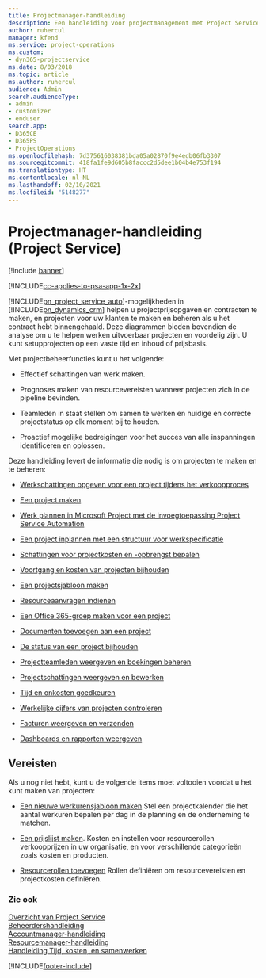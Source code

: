```yaml
---
title: Projectmanager-handleiding
description: Een handleiding voor projectmanagement met Project Service
author: ruhercul
manager: kfend
ms.service: project-operations
ms.custom:
- dyn365-projectservice
ms.date: 8/03/2018
ms.topic: article
ms.author: ruhercul
audience: Admin
search.audienceType:
- admin
- customizer
- enduser
search.app:
- D365CE
- D365PS
- ProjectOperations
ms.openlocfilehash: 7d375616038381bda05a02870f9e4edb06fb3307
ms.sourcegitcommit: 418fa1fe9d605b8faccc2d5dee1b04b4e753f194
ms.translationtype: HT
ms.contentlocale: nl-NL
ms.lasthandoff: 02/10/2021
ms.locfileid: "5148277"
---
```

# <a name="project-manager-guide-project-service"></a>Projectmanager-handleiding (Project Service)

[!include [banner](../includes/psa-now-project-operations.md)]

[!INCLUDE[cc-applies-to-psa-app-1x-2x](../includes/cc-applies-to-psa-app-1x-2x.md)]

[!INCLUDE[pn_project_service_auto](../includes/pn-project-service-auto.md)]-mogelijkheden in [!INCLUDE[pn_dynamics_crm](../includes/pn-dynamics-crm.md)] helpen u projectprijsopgaven en contracten te maken, en projecten voor uw klanten te maken en beheren als u het contract hebt binnengehaald. Deze diagrammen bieden bovendien de analyse om u te helpen werken uitvoerbaar projecten en voordelig zijn. U kunt setupprojecten op een vaste tijd en inhoud of prijsbasis.  
  
 Met projectbeheerfuncties kunt u het volgende:  
  
-   Effectief schattingen van werk maken.  
  
-   Prognoses maken van resourcevereisten wanneer projecten zich in de pipeline bevinden.  
  
-   Teamleden in staat stellen om samen te werken en huidige en correcte projectstatus op elk moment bij te houden.  
  
-   Proactief mogelijke bedreigingen voor het succes van alle inspanningen identificeren en oplossen.  
  
Deze handleiding levert de informatie die nodig is om projecten te maken en te beheren:  
  
-   [Werkschattingen opgeven voor een project tijdens het verkoopproces](../psa/provide-estimates-project-during-sales-process.md)  
  
-   [Een project maken](../psa/create-project.md)  
  
-   [Werk plannen in Microsoft Project met de invoegtoepassing Project Service Automation](../psa/add-plan-work-microsoft-project.md)  
  
-   [Een project inplannen met een structuur voor werkspecificatie](../psa/schedule-project-work-breakdown-structure.md)  
  
-   [Schattingen voor projectkosten en -opbrengst bepalen](../psa/determine-project-cost-revenue-estimates.md)  
  
-   [Voortgang en kosten van projecten bijhouden](../psa/track-project-progress-cost.md)  
  
-   [Een projectsjabloon maken](../psa/create-project-template.md)  
  
-   [Resourceaanvragen indienen](../psa/submit-resource-requests.md)  
  
-   [Een Office 365-groep maken voor een project](../psa/create-office-365-group-project.md)  
  
-   [Documenten toevoegen aan een project](../psa/add-documents-project.md)  
  
-   [De status van een project bijhouden](../psa/track-project-status.md)  
  
-   [Projectteamleden weergeven en boekingen beheren](../psa/view-project-team-members-manage-bookings.md)  
  
-   [Projectschattingen weergeven en bewerken](../psa/view-edit-project-estimates.md)  
  
-   [Tijd en onkosten goedkeuren](../psa/approve-time-expenses.md)  
  
-   [Werkelijke cijfers van projecten controleren](../psa/review-project-actuals.md)  
  
-   [Facturen weergeven en verzenden](../psa/view-send-invoices.md)  
  
-   [Dashboards en rapporten weergeven](../psa/view-dashboards-reports.md)  
  
## <a name="prerequisites"></a>Vereisten  
 Als u nog niet hebt, kunt u de volgende items moet voltooien voordat u het kunt maken van projecten:  
  
-   [Een nieuwe werkurensjabloon maken](../psa/create-work-hours-template.md) Stel een projectkalender die het aantal werkuren bepalen per dag in de planning en de onderneming te matchen.  
  
-   [Een prijslijst maken](../psa/create-price-list.md). Kosten en instellen voor resourcerollen verkoopprijzen in uw organisatie, en voor verschillende categorieën zoals kosten en producten.  
  
-   [Resourcerollen toevoegen](../psa/add-resource-roles.md) Rollen definiëren om resourcevereisten en projectkosten definiëren.  
  
### <a name="see-also"></a>Zie ook  
 [Overzicht van Project Service](../psa/overview.md)   
 [Beheerdershandleiding](../psa/admin-guide.md)   
 [Accountmanager-handleiding](../psa/account-manager-guide.md)   
 [Resourcemanager-handleiding](../psa/resource-manager-guide.md)   
 [Handleiding Tijd, kosten, en samenwerken](../psa/time-expense-collaboration-guide.md)



[!INCLUDE[footer-include](../includes/footer-banner.md)]